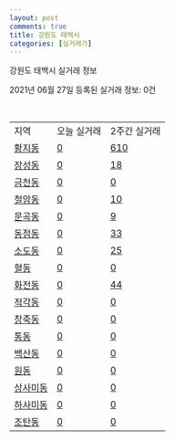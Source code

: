 ```yaml
---
layout: post
comments: true
title: 강원도 태백시
categories: [실거래가]
---
```


강원도 태백시 실거래 정보

2021년 06월 27일 등록된 실거래 정보: 0건

<script type="text/javascript">
  google.charts.load('current', {'packages':['corechart']});
  google.charts.setOnLoadCallback(drawChart);

  function drawChart() {
    var data = google.visualization.arrayToDataTable([['거래일', '매매', '전월세', '전매'], ['2020-06', 6, 1, 0], ['2020-07', 66, 30, 0], ['2020-08', 41, 13, 0], ['2020-09', 40, 10, 0], ['2020-10', 32, 7, 0], ['2020-11', 53, 10, 0], ['2020-12', 60, 15, 0], ['2021-01', 43, 15, 0], ['2021-02', 41, 15, 0], ['2021-03', 60, 15, 0], ['2021-04', 60, 9, 0], ['2021-05', 62, 11, 0], ['2021-06', 30, 4, 0]]);

    var options = {
      title: '최근 유형별 거래량 추이',
      legend: { position: 'bottom' }
    };

    var chart = new google.visualization.LineChart(document.getElementById('columnchart_material'));
    chart.draw(data, (options));
  }
</script>

<div id="columnchart_material" style="width: 450px; margin-left: -35px"></div>
<br>
<table class="sortable">
  <tr>
    <td>지역</td>
    <td>오늘 실거래</td>
    <td>2주간 실거래</td>
  </tr>

  
  <tr class="item">
    <td><a href="4219010100.html">황지동</a></td>
    <td><a href="4219010100.html">0</a></td>
    <td><a href="4219010100.html">610</a></td>
  </tr>
    

  <tr class="item">
    <td><a href="4219010200.html">장성동</a></td>
    <td><a href="4219010200.html">0</a></td>
    <td><a href="4219010200.html">18</a></td>
  </tr>
    

  <tr class="item">
    <td><a href="4219010300.html">금천동</a></td>
    <td><a href="4219010300.html">0</a></td>
    <td><a href="4219010300.html">0</a></td>
  </tr>
    

  <tr class="item">
    <td><a href="4219010400.html">철암동</a></td>
    <td><a href="4219010400.html">0</a></td>
    <td><a href="4219010400.html">10</a></td>
  </tr>
    

  <tr class="item">
    <td><a href="4219010500.html">문곡동</a></td>
    <td><a href="4219010500.html">0</a></td>
    <td><a href="4219010500.html">9</a></td>
  </tr>
    

  <tr class="item">
    <td><a href="4219010600.html">동점동</a></td>
    <td><a href="4219010600.html">0</a></td>
    <td><a href="4219010600.html">33</a></td>
  </tr>
    

  <tr class="item">
    <td><a href="4219010700.html">소도동</a></td>
    <td><a href="4219010700.html">0</a></td>
    <td><a href="4219010700.html">25</a></td>
  </tr>
    

  <tr class="item">
    <td><a href="4219010800.html">혈동</a></td>
    <td><a href="4219010800.html">0</a></td>
    <td><a href="4219010800.html">0</a></td>
  </tr>
    

  <tr class="item">
    <td><a href="4219010900.html">화전동</a></td>
    <td><a href="4219010900.html">0</a></td>
    <td><a href="4219010900.html">44</a></td>
  </tr>
    

  <tr class="item">
    <td><a href="4219011000.html">적각동</a></td>
    <td><a href="4219011000.html">0</a></td>
    <td><a href="4219011000.html">0</a></td>
  </tr>
    

  <tr class="item">
    <td><a href="4219011100.html">창죽동</a></td>
    <td><a href="4219011100.html">0</a></td>
    <td><a href="4219011100.html">0</a></td>
  </tr>
    

  <tr class="item">
    <td><a href="4219011200.html">통동</a></td>
    <td><a href="4219011200.html">0</a></td>
    <td><a href="4219011200.html">0</a></td>
  </tr>
    

  <tr class="item">
    <td><a href="4219011300.html">백산동</a></td>
    <td><a href="4219011300.html">0</a></td>
    <td><a href="4219011300.html">0</a></td>
  </tr>
    

  <tr class="item">
    <td><a href="4219011400.html">원동</a></td>
    <td><a href="4219011400.html">0</a></td>
    <td><a href="4219011400.html">0</a></td>
  </tr>
    

  <tr class="item">
    <td><a href="4219011500.html">상사미동</a></td>
    <td><a href="4219011500.html">0</a></td>
    <td><a href="4219011500.html">0</a></td>
  </tr>
    

  <tr class="item">
    <td><a href="4219011600.html">하사미동</a></td>
    <td><a href="4219011600.html">0</a></td>
    <td><a href="4219011600.html">0</a></td>
  </tr>
    

  <tr class="item">
    <td><a href="4219011700.html">조탄동</a></td>
    <td><a href="4219011700.html">0</a></td>
    <td><a href="4219011700.html">0</a></td>
  </tr>
    


</table>


    
